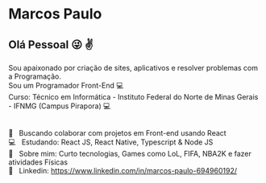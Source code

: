 
# Marcos Paulo

## Olá Pessoal :stuck_out_tongue_winking_eye: :v:
Sou apaixonado por criação de sites, aplicativos e resolver problemas com a Programação.
<br/>
Sou um Programador Front-End :computer:
<br/>
Curso: Técnico em Informática - Instituto Federal do Norte de Minas Gerais - IFNMG (Campus Pirapora) :computer:


 <br/> :purple_heart: &nbsp; Buscando colaborar com projetos em Front-end usando React
 <br/> :computer: &nbsp; Estudando: React JS, React Native, Typescript & Node JS
 <br/> 💬  &nbsp; Sobre mim: Curto tecnologias, Games como LoL, FIFA, NBA2K e fazer atividades Físicas
<br/> :rocket: &nbsp; Linkedin: https://www.linkedin.com/in/marcos-paulo-694960192/
